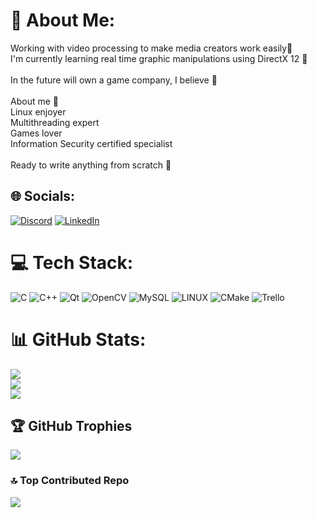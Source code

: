 # 💫 About Me:
Working with video processing to make media creators work easily🤗<br>I'm currently learning real time graphic manipulations using DirectX 12 🤌<br><br>In the future will own a game company, I believe 🤞<br><br>About me 🙌<br>Linux enjoyer<br>Multithreading expert<br>Games lover<br>Information Security certified specialist<br><br>Ready to write anything from scratch 🙋


## 🌐 Socials:
[![Discord](https://img.shields.io/badge/Discord-%237289DA.svg?logo=discord&logoColor=white)](https://discord.gg/Sike#9602) [![LinkedIn](https://img.shields.io/badge/LinkedIn-%230077B5.svg?logo=linkedin&logoColor=white)](https://www.linkedin.com/in/artem-muromtsev-a70038254/) 

# 💻 Tech Stack:
![C](https://img.shields.io/badge/c-%2300599C.svg?style=flat-square&logo=c&logoColor=white) ![C++](https://img.shields.io/badge/c++-%2300599C.svg?style=flat-square&logo=c%2B%2B&logoColor=white) ![Qt](https://img.shields.io/badge/Qt-%23217346.svg?style=flat-square&logo=Qt&logoColor=white) ![OpenCV](https://img.shields.io/badge/opencv-%23white.svg?style=flat-square&logo=opencv&logoColor=white) ![MySQL](https://img.shields.io/badge/mysql-%2300f.svg?style=flat-square&logo=mysql&logoColor=white) ![LINUX](https://img.shields.io/badge/Linux-FCC624?style=flat-square&logo=linux&logoColor=black) ![CMake](https://img.shields.io/badge/CMake-%23008FBA.svg?style=flat-square&logo=cmake&logoColor=white) ![Trello](https://img.shields.io/badge/Trello-%23026AA7.svg?style=flat-square&logo=Trello&logoColor=white)
# 📊 GitHub Stats:
![](https://github-readme-stats.vercel.app/api?username=leetthewire&theme=radical&hide_border=false&include_all_commits=true&count_private=true)<br/>
![](https://github-readme-streak-stats.herokuapp.com/?user=leetthewire&theme=radical&hide_border=false)<br/>
![](https://github-readme-stats.vercel.app/api/top-langs/?username=leetthewire&theme=radical&hide_border=false&include_all_commits=true&count_private=true&layout=compact)

## 🏆 GitHub Trophies
![](https://github-profile-trophy.vercel.app/?username=leetthewire&theme=radical&no-frame=false&no-bg=false&margin-w=4)

### 🔝 Top Contributed Repo
![](https://github-contributor-stats.vercel.app/api?username=leetthewire&limit=5&theme=dark&combine_all_yearly_contributions=true)

<!-- Proudly created with GPRM ( https://gprm.itsvg.in ) -->
